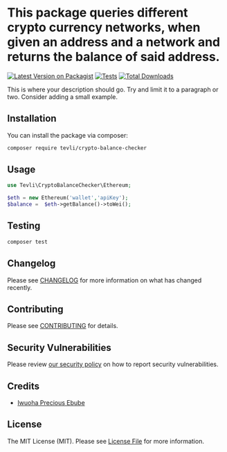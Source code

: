 # This package queries different crypto currency networks, when given an address and a network and returns the balance of said address.

[![Latest Version on Packagist](https://img.shields.io/packagist/v/tevli/crypto-balance-checker.svg?style=flat-square)](https://packagist.org/packages/tevli/crypto-balance-checker)
[![Tests](https://img.shields.io/github/actions/workflow/status/tevli/crypto-balance-checker/run-tests.yml?branch=main&label=tests&style=flat-square)](https://github.com/tevli/crypto-balance-checker/actions/workflows/run-tests.yml)
[![Total Downloads](https://img.shields.io/packagist/dt/tevli/crypto-balance-checker.svg?style=flat-square)](https://packagist.org/packages/tevli/crypto-balance-checker)

This is where your description should go. Try and limit it to a paragraph or two. Consider adding a small example.

## Installation

You can install the package via composer:

```bash
composer require tevli/crypto-balance-checker
```

## Usage

```php
use Tevli\CryptoBalanceChecker\Ethereum;

$eth = new Ethereum('wallet','apiKey');
$balance =  $eth->getBalance()->toWei();
```

## Testing

```bash
composer test
```

## Changelog

Please see [CHANGELOG](CHANGELOG.md) for more information on what has changed recently.

## Contributing

Please see [CONTRIBUTING](https://github.com/spatie/.github/blob/main/CONTRIBUTING.md) for details.

## Security Vulnerabilities

Please review [our security policy](../../security/policy) on how to report security vulnerabilities.

## Credits

- [Iwuoha Precious Ebube](https://github.com/tevli)

## License

The MIT License (MIT). Please see [License File](LICENSE.md) for more information.
